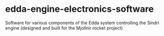 # edda-engine-electronics-software
Software for various components of the Edda system controlling the Sindri engine (designed and built for the Mjollnir rocket project)
